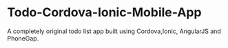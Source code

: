 # Todo-Cordova-Ionic-Mobile-App
A completely original todo list app built using Cordova,Ionic, AngularJS and PhoneGap.
